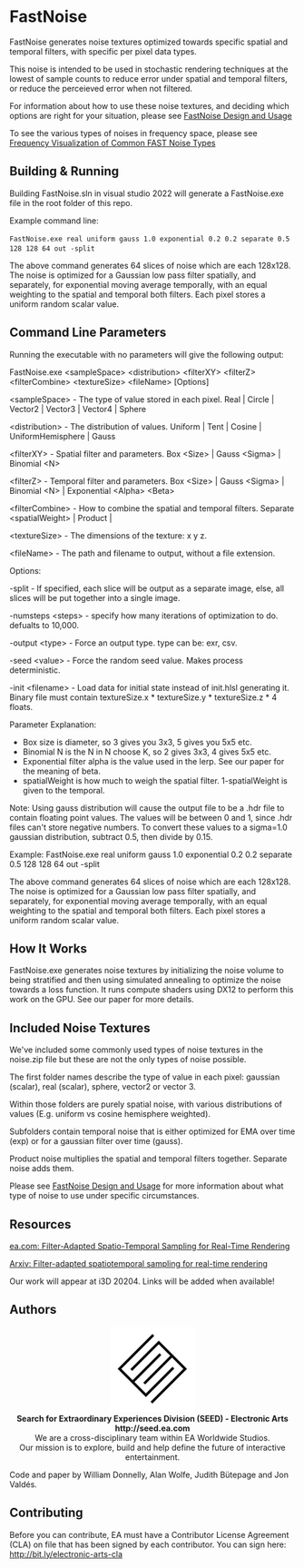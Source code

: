 # FastNoise

FastNoise generates noise textures optimized towards specific spatial and temporal filters, with specific per pixel data types.

This noise is intended to be used in stochastic rendering techniques at the lowest of sample counts to reduce error under spatial and temporal filters, or reduce the perceieved error when not filtered.

For information about how to use these noise textures, and deciding which options are right for your situation, please see [FastNoise Design and Usage](FastNoiseDesign.md)

To see the various types of noises in frequency space, please see [Frequency Visualization of Common FAST Noise Types](DFTs.pdf)

## Building & Running

Building FastNoise.sln in visual studio 2022 will generate a FastNoise.exe file in the root folder of this repo.

Example command line:

`FastNoise.exe real uniform gauss 1.0 exponential 0.2 0.2 separate 0.5 128 128 64 out -split`

The above command generates 64 slices of noise which are each 128x128.  The noise is optimized
for a Gaussian low pass filter spatially, and separately, for exponential moving average temporally,
with an equal weighting to the spatial and temporal both filters. Each pixel stores a uniform random
scalar value.

## Command Line Parameters

Running the executable with no parameters will give the following output:

FastNoise.exe \<sampleSpace> \<distribution> \<filterXY> \<filterZ> \<filterCombine> \<textureSize> \<fileName> [Options]

  \<sampleSpace>  - The type of value stored in each pixel.
                     Real | Circle | Vector2 | Vector3 | Vector4 | Sphere

  \<distribution> - The distribution of values.
                     Uniform | Tent | Cosine | UniformHemisphere | Gauss

  \<filterXY>     - Spatial filter and parameters.
                     Box \<Size> |
                     Gauss \<Sigma> |
                     Binomial \<N>

  \<filterZ>      - Temporal filter and parameters.
                     Box \<Size> |
                     Gauss \<Sigma> |
                     Binomial \<N> |
                     Exponential \<Alpha> \<Beta>

  \<filterCombine> - How to combine the spatial and temporal filters.
                     Separate \<spatialWeight> |
                     Product |

  \<textureSize>   - The dimensions of the texture: x y z.

  \<fileName>      - The path and filename to output, without a file extension.

Options:

  -split             - If specified, each slice will be output as a separate image, else, all
                       slices will be put together into a single image.

  -numsteps \<steps> - specify how many iterations of optimization to do. defualts to 10,000.

  -output \<type>    - Force an output type.  type can be: exr, csv.

  -seed \<value>     - Force the random seed value. Makes process deterministic.

  -init \<filename>  - Load data for initial state instead of init.hlsl generating it. Binary
                       file must contain textureSize.x * textureSize.y * textureSize.z * 4 floats.

Parameter Explanation:
- Box size is diameter, so 3 gives you 3x3, 5 gives you 5x5 etc.
- Binomial N is the N in N choose K, so 2 gives 3x3, 4 gives 5x5 etc.
- Exponential filter alpha is the value used in the lerp. See our paper for the meaning of beta.
- spatialWeight is how much to weigh the spatial filter. 1-spatialWeight is given to the temporal.


Note: Using gauss distribution will cause the output file to be a .hdr file to contain floating point
values. The values will be between 0 and 1, since .hdr files can't store negative numbers. To convert
these values to a sigma=1.0 gaussian distribution, subtract 0.5, then divide by 0.15.


Example:
  FastNoise.exe real uniform gauss 1.0 exponential 0.2 0.2 separate 0.5 128 128 64 out -split

The above command generates 64 slices of noise which are each 128x128.  The noise is optimized
for a Gaussian low pass filter spatially, and separately, for exponential moving average temporally,
with an equal weighting to the spatial and temporal both filters. Each pixel stores a uniform random
scalar value.

## How It Works

FastNoise.exe generates noise textures by initializing the noise volume to being stratified and then using simulated annealing to optimize the noise
towards a loss function.  It runs compute shaders using DX12 to perform this work on the GPU. See our paper for more details.

## Included Noise Textures

We've included some commonly used types of noise textures in the noise.zip file but these are not the only types of noise possible.

The first folder names describe the type of value in each pixel: gaussian (scalar), real (scalar), sphere, vector2 or vector 3.

Within those folders are purely spatial noise, with various distributions of values (E.g. uniform vs cosine hemisphere weighted).

Subfolders contain temporal noise that is either optimized for EMA over time (exp) or for a gaussian filter over time (gauss).

Product noise multiplies the spatial and temporal filters together. Separate noise adds them.

Please see [FastNoise Design and Usage](FastNoiseDesign.md) for more information about what type of noise to use under specific circumstances.

## Resources

[ea.com: Filter-Adapted Spatio-Temporal Sampling for Real-Time Rendering](https://www.ea.com/seed/news/spatio-temporal-sampling)

[Arxiv: Filter-adapted spatiotemporal sampling for real-time rendering](https://arxiv.org/abs/2310.15364)

Our work will appear at i3D 20204. Links will be added when available!

## Authors

<p align="center"><a href="https://seed.ea.com"><img src="logo/SEED.jpg" width="150px"></a><br>
<b>Search for Extraordinary Experiences Division (SEED) - Electronic Arts <br> http://seed.ea.com</b><br>
We are a cross-disciplinary team within EA Worldwide Studios.<br>
Our mission is to explore, build and help define the future of interactive entertainment.</p>

Code and paper by William Donnelly, Alan Wolfe, Judith Bütepage and Jon Valdés.

## Contributing

Before you can contribute, EA must have a Contributor License Agreement (CLA) on file that has been signed by each contributor.
You can sign here: http://bit.ly/electronic-arts-cla

